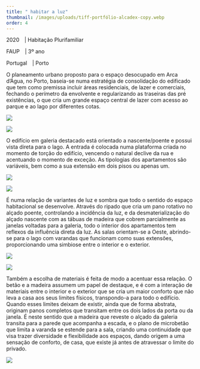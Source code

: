 ```yaml
---
title: " habitar a luz"
thumbnail: /images/uploads/tiff-portfólio-alcadex-copy.webp
order: 4
---
```


<section class="section-bottom-aligned">

2020&emsp;| Habitação Plurifamiliar

FAUP&emsp;| 3º ano

Portugal&emsp;| Porto
</section>


<section class="section-top-aligned">







O planeamento urbano proposto para o espaço desocupado em Arca d’Água, no Porto, baseia-se numa estratégia de consolidação do edificado que tem como premissa incluir áreas residenciais, de lazer e comerciais, fechando o perímetro da envolvente e regularizando as traseiras das pré existências, o que cria um grande espaço central de lazer com acesso ao parque e ao lago por diferentes cotas.



</section>

![](/images/uploads/tiff-2020_0619_td_m9_anamargaridacalheiros_f1-9_compressed-copy.webp)

![](/images/uploads/desenho.webp)


<section class="section-center-aligned">







O edifício em galeria destacado está orientado a nascente/poente e possui vista direta para o lago. A entrada é colocada numa plataforma criada no momento de torção do edifício, vencendo o natural declive da rua e acentuando o momento de exceção. As tipologias dos apartamentos são variáveis, bem como a sua extensão em dois pisos ou apenas um.



</section>

![](/images/uploads/tiff-portfólio-piso-0-2-copy.webp)

![](/images/uploads/tiff-portfólio-c-copy.webp)


<section class="section-bottom-aligned">





É numa relação de variantes de luz e sombra que todo o sentido do espaço habitacional se desenvolve. Através do ripado que cria um pano rotativo no alçado poente, controlando a incidência da luz, e da desmaterialização do alçado nascente com as tábuas de madeira que cobrem parcialmente as janelas voltadas para a galeria, todo o interior dos apartamentos tem reflexos da influência direta da luz. As salas orientam-se a Oeste, abrindo-se para o lago com varandas que funcionam como suas extensões, proporcionando uma simbiose entre o interior e o exterior.


</section>

![](/images/uploads/todos.webp)

![](/images/uploads/esquema-2.webp)


<section class="section-bottom-aligned">





Também a escolha de materiais é feita de modo a acentuar essa relação. O betão e a madeira assumem um papel de destaque, e é com a interação de materiais entre o interior e o exterior que se cria um maior conforto que não leva a casa aos seus limites físicos, transpondo-a para todo o edifício. Quando esses limites deixam de existir, ainda que de forma abstrata, originam panos completos que transitam entre os dois lados da porta ou da janela. É neste sentido que a madeira que reveste o alçado da galeria transita para a parede que acompanha a escada, e o plano de microbetão que limita a varanda se estende para a sala, criando uma continuidade que visa trazer diversidade e flexibilidade aos espaços, dando origem a uma sensação de conforto, de casa, que existe já antes de atravessar o limite do privado.


</section>

![](/images/uploads/renderfinal2-copy.webp)
